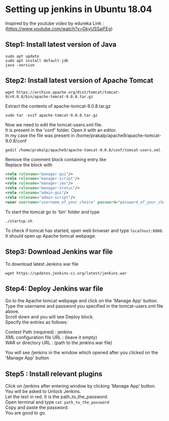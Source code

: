 # Setting up jenkins in Ubuntu 18.04
Inspired by the youtube video by edureka
Link : (https://www.youtube.com/watch?v=GkyUSSajFEg)

## Step1: Install latest version of Java
```
sudo apt update
sudo apt install default-jdk
java -version
```
## Step2: Install latest version of Apache Tomcat
```
wget https://archive.apache.org/dist/tomcat/tomcat-9/v9.0.8/bin/apache-tomcat-9.0.8.tar.gz
```
Extract the contents of apache-tomcat-9.0.8.tar.gz
```
sudo tar -xvzf apache-tomcat-9.0.8.tar.gz
```
Now we need to edit the tomcat-users.xml file.</br> 
It is present in the 'conf' folder. Open it with an editor.</br> 
In my case the file was present in /home/prakalp/apache9/apache-tomcat-9.0.8/conf
```
gedit /home/prakalp/apache9/apache-tomcat-9.0.8/conf/tomcat-users.xml
```
Remove the comment block containing entry like <role rolename = ""/> </br>
Replace the block with

```xml
<role rolename="manager-gui"/>
<role rolename="manager-script"/>
<role rolename="manager-jmx"/>
<role rolename="manager-status"/>
<role rolename="admin-gui"/>
<role rolename="admin-script"/>
<user username="username_of_your_choice" password="password_of_your_choice" roles="manager-gui,manager-script,manager-jmx,manager-status,admin-gui,admin-script"/>
```

To start the tomcat go to 'bin' folder and type
```
./startup.sh
```
To check if tomcat has started, open web browser and type `localhost:8080`. It should open up Apache tomcat webpage.

## Step3: Download Jenkins war file
To download latest Jenkins war file
```
wget https://updates.jenkins-ci.org/latest/jenkins.war
```

## Step4: Deploy Jenkins war file
Go to the Apache tomcat webpage and click on the 'Manage App' button.</br> 
Type the username and password you specified in the tomcat-users.xml file above.</br>
Scroll down and you will see Deploy block.</br>
Specify the entries as follows:

Context Path (required) : jenkins</br>
XML configuration file URL : (leave it empty)</br>
WAR or directory URL : (path to the jenkins.war file)</br>

You will see /jenkins in the window which opened after you clicked on the 'Manage App' button

## Step5 : Install relevant plugins
Click on /jenkins after entering window by clicking 'Manage App' button.</br>
You will be asked to Unlock Jenkins.</br>
Let the text in red. It is the path_to_the_password.</br>
Open terminal and type `cat path_to_the_password`</br>
Copy and paste the password.</br> 
You are good to go.

